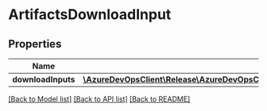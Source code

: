 # ArtifactsDownloadInput

## Properties
Name | Type | Description | Notes
------------ | ------------- | ------------- | -------------
**downloadInputs** | [**\AzureDevOpsClient\Release\AzureDevOpsClient\Release\Model\ArtifactDownloadInputBase[]**](ArtifactDownloadInputBase.md) |  | [optional] 

[[Back to Model list]](../README.md#documentation-for-models) [[Back to API list]](../README.md#documentation-for-api-endpoints) [[Back to README]](../README.md)


